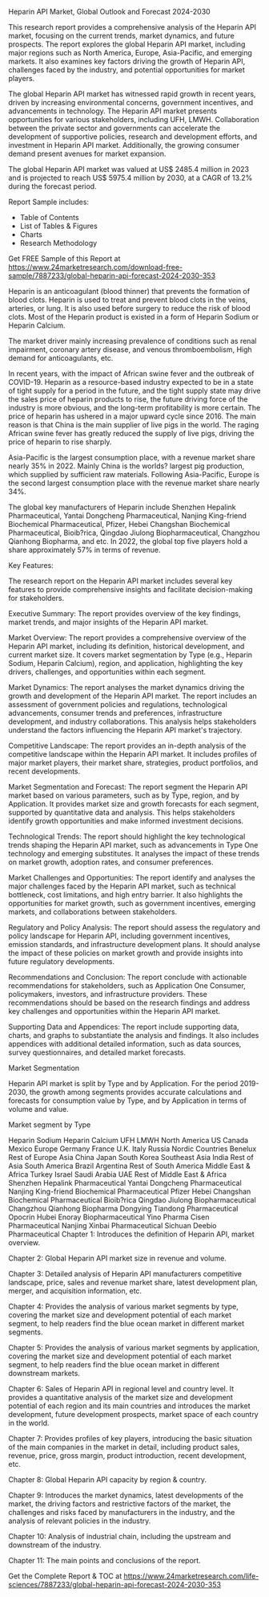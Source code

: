 Heparin API Market, Global Outlook and Forecast 2024-2030

This research report provides a comprehensive analysis of the Heparin API market, focusing on the current trends, market dynamics, and future prospects. The report explores the global Heparin API market, including major regions such as North America, Europe, Asia-Pacific, and emerging markets. It also examines key factors driving the growth of Heparin API, challenges faced by the industry, and potential opportunities for market players.

The global Heparin API market has witnessed rapid growth in recent years, driven by increasing environmental concerns, government incentives, and advancements in technology. The Heparin API market presents opportunities for various stakeholders, including UFH, LMWH. Collaboration between the private sector and governments can accelerate the development of supportive policies, research and development efforts, and investment in Heparin API market. Additionally, the growing consumer demand present avenues for market expansion.

The global Heparin API market was valued at US$ 2485.4 million in 2023 and is projected to reach US$ 5975.4 million by 2030, at a CAGR of 13.2% during the forecast period.

Report Sample includes:
- Table of Contents
- List of Tables & Figures
- Charts
- Research Methodology

Get FREE Sample of this Report at https://www.24marketresearch.com/download-free-sample/7887233/global-heparin-api-forecast-2024-2030-353

Heparin is an anticoagulant (blood thinner) that prevents the formation of blood clots. Heparin is used to treat and prevent blood clots in the veins, arteries, or lung. It is also used before surgery to reduce the risk of blood clots. Most of the Heparin product is existed in a form of Heparin Sodium or Heparin Calcium.

The market driver mainly increasing prevalence of conditions such as renal impairment, coronary artery disease, and venous thromboembolism, High demand for anticoagulants, etc.

In recent years, with the impact of African swine fever and the outbreak of COVID-19. Heparin as a resource-based industry expected to be in a state of tight supply for a period in the future, and the tight supply state may drive the sales price of heparin products to rise, the future driving force of the industry is more obvious, and the long-term profitability is more certain. The price of heparin has ushered in a major upward cycle since 2016. The main reason is that China is the main supplier of live pigs in the world. The raging African swine fever has greatly reduced the supply of live pigs, driving the price of heparin to rise sharply.

Asia-Pacific is the largest consumption place, with a revenue market share nearly 35% in 2022. Mainly China is the worlds? largest pig production, which supplied by sufficient raw materials. Following Asia-Pacific, Europe is the second largest consumption place with the revenue market share nearly 34%.

The global key manufacturers of Heparin include Shenzhen Hepalink Pharmaceutical, Yantai Dongcheng Pharmaceutical, Nanjing King-friend Biochemical Pharmaceutical, Pfizer, Hebei Changshan Biochemical Pharmaceutical, Bioib?rica, Qingdao Jiulong Biopharmaceutical, Changzhou Qianhong Biopharma, and etc. In 2022, the global top five players hold a share approximately 57% in terms of revenue.

Key Features:

The research report on the Heparin API market includes several key features to provide comprehensive insights and facilitate decision-making for stakeholders.

Executive Summary: The report provides overview of the key findings, market trends, and major insights of the Heparin API market.

Market Overview: The report provides a comprehensive overview of the Heparin API market, including its definition, historical development, and current market size. It covers market segmentation by Type (e.g., Heparin Sodium, Heparin Calcium), region, and application, highlighting the key drivers, challenges, and opportunities within each segment.

Market Dynamics: The report analyses the market dynamics driving the growth and development of the Heparin API market. The report includes an assessment of government policies and regulations, technological advancements, consumer trends and preferences, infrastructure development, and industry collaborations. This analysis helps stakeholders understand the factors influencing the Heparin API market's trajectory.

Competitive Landscape: The report provides an in-depth analysis of the competitive landscape within the Heparin API market. It includes profiles of major market players, their market share, strategies, product portfolios, and recent developments.

Market Segmentation and Forecast: The report segment the Heparin API market based on various parameters, such as by Type, region, and by Application. It provides market size and growth forecasts for each segment, supported by quantitative data and analysis. This helps stakeholders identify growth opportunities and make informed investment decisions.

Technological Trends: The report should highlight the key technological trends shaping the Heparin API market, such as advancements in Type One technology and emerging substitutes. It analyses the impact of these trends on market growth, adoption rates, and consumer preferences.

Market Challenges and Opportunities: The report identify and analyses the major challenges faced by the Heparin API market, such as technical bottleneck, cost limitations, and high entry barrier. It also highlights the opportunities for market growth, such as government incentives, emerging markets, and collaborations between stakeholders.

Regulatory and Policy Analysis: The report should assess the regulatory and policy landscape for Heparin API, including government incentives, emission standards, and infrastructure development plans. It should analyse the impact of these policies on market growth and provide insights into future regulatory developments.

Recommendations and Conclusion: The report conclude with actionable recommendations for stakeholders, such as Application One Consumer, policymakers, investors, and infrastructure providers. These recommendations should be based on the research findings and address key challenges and opportunities within the Heparin API market.

Supporting Data and Appendices: The report include supporting data, charts, and graphs to substantiate the analysis and findings. It also includes appendices with additional detailed information, such as data sources, survey questionnaires, and detailed market forecasts.

Market Segmentation

Heparin API market is split by Type and by Application. For the period 2019-2030, the growth among segments provides accurate calculations and forecasts for consumption value by Type, and by Application in terms of volume and value.

Market segment by Type

Heparin Sodium
Heparin Calcium
UFH
LMWH
North America
US
Canada
Mexico
Europe
Germany
France
U.K.
Italy
Russia
Nordic Countries
Benelux
Rest of Europe
Asia
China
Japan
South Korea
Southeast Asia
India
Rest of Asia
South America
Brazil
Argentina
Rest of South America
Middle East & Africa
Turkey
Israel
Saudi Arabia
UAE
Rest of Middle East & Africa
Shenzhen Hepalink Pharmaceutical
Yantai Dongcheng Pharmaceutical
Nanjing King-friend Biochemical Pharmaceutical
Pfizer
Hebei Changshan Biochemical Pharmaceutical
Bioib?rica
Qingdao Jiulong Biopharmaceutical
Changzhou Qianhong Biopharma
Dongying Tiandong Pharmaceutical
Opocrin
Hubei Enoray Biopharmaceutical
Yino Pharma
Cisen Pharmaceutical
Nanjing Xinbai Pharmaceutical
Sichuan Deebio Pharmaceutical
Chapter 1: Introduces the definition of Heparin API, market overview.

Chapter 2: Global Heparin API market size in revenue and volume.

Chapter 3: Detailed analysis of Heparin API manufacturers competitive landscape, price, sales and revenue market share, latest development plan, merger, and acquisition information, etc.

Chapter 4: Provides the analysis of various market segments by type, covering the market size and development potential of each market segment, to help readers find the blue ocean market in different market segments.

Chapter 5: Provides the analysis of various market segments by application, covering the market size and development potential of each market segment, to help readers find the blue ocean market in different downstream markets.

Chapter 6: Sales of Heparin API in regional level and country level. It provides a quantitative analysis of the market size and development potential of each region and its main countries and introduces the market development, future development prospects, market space of each country in the world.

Chapter 7: Provides profiles of key players, introducing the basic situation of the main companies in the market in detail, including product sales, revenue, price, gross margin, product introduction, recent development, etc.

Chapter 8: Global Heparin API capacity by region & country.

Chapter 9: Introduces the market dynamics, latest developments of the market, the driving factors and restrictive factors of the market, the challenges and risks faced by manufacturers in the industry, and the analysis of relevant policies in the industry.

Chapter 10: Analysis of industrial chain, including the upstream and downstream of the industry.

Chapter 11: The main points and conclusions of the report.

Get the Complete Report & TOC at https://www.24marketresearch.com/life-sciences/7887233/global-heparin-api-forecast-2024-2030-353
